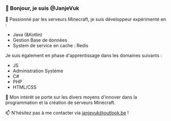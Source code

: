 ### 👋 Bonjour, je suis @JanjeVuk

👀 Passionné par les serveurs Minecraft, je suis développeur expérimenté en :

- Java (&Kotlin)
- Gestion Base de données
- System de service en cache : Redis

Je suis également en phase d'apprentissage dans les domaines suivants :

- JS
- Administration Système
- C#
- PHP
- HTML/CSS


🌱 Mon intérêt se porte sur les divers moyens d'innover dans la programmation et la création de serveurs Minecraft.

📫 N'hésitez pas à me contacter via janjevuk@outlook.be !

